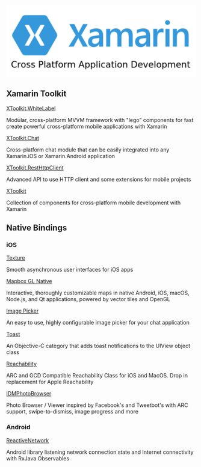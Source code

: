 [![xamarin](/images/xamarin-logo.png?raw=true)](/xamarin/index.md)

## Xamarin Toolkit

[XToolkit.WhiteLabel](https://github.com/Softeq/XToolkit.WhiteLabel)

Modular, cross-platform MVVM framework with "lego" components for fast create powerful cross-platform mobile applications with Xamarin

[XToolkit.Chat](https://github.com/Softeq/XToolkit.Chat)

Cross-platform chat module that can be easily integrated into any Xamarin.iOS or Xamarin.Android application

[XToolkit.RestHttpClient](https://github.com/Softeq/XToolkit.RestHttpClient)

Advanced API to use HTTP client and some extensions for mobile projects

[XToolkit](https://github.com/Softeq/XToolkit)

Collection of components for cross-platform mobile development with Xamarin

## Native Bindings

### iOS

[Texture](https://github.com/Softeq/Texture-xamarin-ios)

Smooth asynchronous user interfaces for iOS apps

[Mapbox GL Native](https://github.com/Softeq/mapbox-xamarin)

Interactive, thoroughly customizable maps in native Android, iOS, macOS, Node.js, and Qt applications, powered by vector tiles and OpenGL

[Image Picker](https://github.com/Softeq/ImagePicker-xamarin-ios)

An easy to use, highly configurable image picker for your chat application

[Toast](https://github.com/Softeq/Toast-xamarin-ios)

An Objective-C category that adds toast notifications to the UIView object class

[Reachability](https://github.com/Softeq/Reachability-xamarin-ios)

ARC and GCD Compatible Reachability Class for iOS and MacOS. Drop in replacement for Apple Reachability

[IDMPhotoBrowser](https://github.com/Softeq/IDMPhotoBrowser-xamarin-ios)

Photo Browser / Viewer inspired by Facebook's and Tweetbot's with ARC support, swipe-to-dismiss, image progress and more

### Android

[ReactiveNetwork](https://github.com/Softeq/ReactiveNetwork-xamarin-android)

Android library listening network connection state and Internet connectivity with RxJava Observables